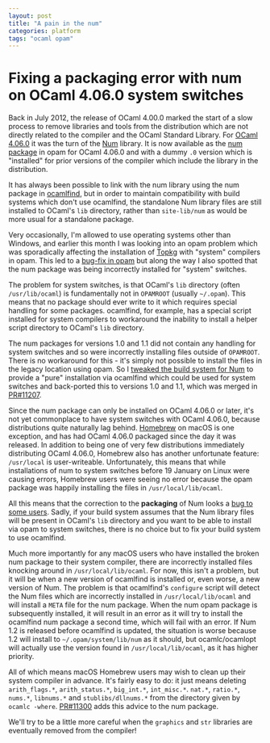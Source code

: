 ```yaml
---
layout: post
title: "A pain in the num"
categories: platform
tags: "ocaml opam"
---
```

# Fixing a packaging error with num on OCaml 4.06.0 system switches

Back in July 2012, the release of OCaml 4.00.0 marked the start of a slow process to remove libraries and tools from the distribution which are not directly related to the compiler and the OCaml Standard Library. For [OCaml 4.06.0](https://github.com/ocaml/ocaml/tree/4.06.0) it was the turn of the [Num](https://github.com/ocaml/num) library. It is now available as the [num package](https://opam.ocaml.org/packages/num) in opam for OCaml 4.06.0 and with a dummy `.0` version which is "installed" for prior versions of the compiler which include the library in the distribution.

It has always been possible to link with the num library using the num package in [ocamlfind](http://projects.camlcity.org/projects/findlib.html), but in order to maintain compatibility with build systems which don't use ocamlfind, the standalone Num library files are still installed to OCaml's `lib` directory, rather than `site-lib/num` as would be more usual for a standalone package.

Very occasionally, I'm allowed to use operating systems other than Windows, and earlier this month I was looking into an opam problem which was sporadically affecting the installation of [Topkg](http://erratique.ch/software/topkg) with "system" compilers in opam. This led to a [bug-fix in opam](https://github.com/ocaml/opam/pull/3164) but along the way I also spotted that the num package was being incorrectly installed for "system" switches.

The problem for system switches, is that OCaml's `lib` directory (often `/usr/lib/ocaml`) is fundamentally not in `OPAMROOT` (usually `~/.opam`). This means that no package should ever write to it which requires special handling for some packages. ocamlfind, for example, has a special script installed for system compilers to workaround the inability to install a helper script directory to OCaml's `lib` directory.

The num packages for versions 1.0 and 1.1 did not contain any handling for system switches and so were incorrectly installing files outside of `OPAMROOT`. There is no workaround for this - it's simply not possible to install the files in the legacy location using opam. So I [tweaked the build system for Num](https://github.com/ocaml/num/pull/6) to provide a "pure" installation via ocamlfind which could be used for system switches and back-ported this to versions 1.0 and 1.1, which was merged in [PR#11207](https://github.com/ocaml/opam-repository/pull/11207).

Since the num package can only be installed on OCaml 4.06.0 or later, it's not yet commonplace to have system switches with OCaml 4.06.0, because distributions quite naturally lag behind. [Homebrew](https://brew.sh) on macOS is one exception, and has had OCaml 4.06.0 packaged since the day it was released. In addition to being one of very few distributions immediately distributing OCaml 4.06.0, Homebrew also has another unfortunate feature: `/usr/local` is user-writeable. Unfortunately, this means that while installations of num to system switches before 19 January on Linux were causing errors, Homebrew users were seeing no error because the opam package was happily installing the files in `/usr/local/lib/ocaml`.

All this means that the correction to the **packaging** of Num looks a [bug to some users](https://github.com/ocaml/opam-repository/issues/11316). Sadly, if your build system assumes that the Num library files will be present in OCaml's `lib` directory and you want to be able to install via opam to system switches, there is no choice but to fix your build system to use ocamlfind.

Much more importantly for any macOS users who have installed the broken num package to their system compiler, there are incorrectly installed files knocking around in `/usr/local/lib/ocaml`. For now, this isn't a problem, but it will be when a new version of ocamlfind is installed or, even worse, a new version of Num. The problem is that ocamlfind's `configure` script will detect the Num files which are incorrectly installed in `/usr/local/lib/ocaml` and will install a `META` file for the num package. When the num opam package is subsequently installed, it will result in an error as it will try to install the ocamlfind num package a second time, which will fail with an error. If Num 1.2 is released before ocamlfind is updated, the situation is worse because 1.2 will install to `~/.opam/system/lib/num` as it should, but ocamlc/ocamlopt will actually use the version found in `/usr/local/lib/ocaml`, as it has higher priority.

All of which means macOS Homebrew users may wish to clean up their system compiler in advance. It's fairly easy to do: it just means deleting `arith_flags.*`, `arith_status.*`, `big_int.*`, `int_misc.*`. `nat.*`, `ratio.*`, `nums.*`, `libnums.*` and `stublibs/dllnums.*` from the directory given by `ocamlc -where`. [PR#11300](https://github.com/ocaml/opam-repository/pull/11300) adds this advice to the num package.

We'll try to be a little more careful when the `graphics` and `str` libraries are eventually removed from the compiler!
